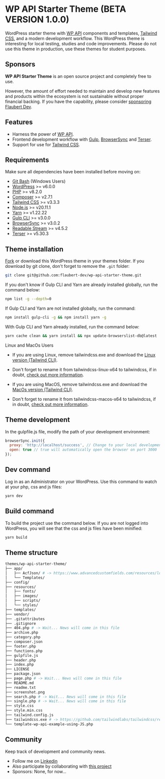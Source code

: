 # WP API Starter Theme (BETA VERSION 1.0.0)

WordPress starter theme with [WP API](https://developer.wordpress.org/rest-api/) components and templates, [Tailwind CSS](https://tailwindcss.com/blog/standalone-cli), and a modern development workflow. This WordPress theme is interesting for local testing, studies and code improvements. Please do not use this theme in production, use these themes for student purposes.
<br/>

## Sponsors

**WP API Starter Theme** is an open source project and completely free to use.

However, the amount of effort needed to maintain and develop new features and products within the ecosystem is not sustainable without proper financial backing. If you have the capability, please consider [sponsoring Flaubert Dev](https://github.com/sponsors/flaubert-dev).

## Features

- Harness the power of [WP API](https://developer.wordpress.org/rest-api/).
- Frontend development workflow with [Gulp](https://gulpjs.com/), [BrowserSync](https://browsersync.io/) and [Terser](https://github.com/terser/terser/).
- Support for use for [Tailwind CSS](https://tailwindcss.com/blog/standalone-cli).

## Requirements

Make sure all dependencies have been installed before moving on:

- [Git Bash](https://git-scm.com/download/win) (Windows Users)
- [WordPress](https://wordpress.org/) >= v6.0.0
- [PHP](https://www.php.net/) >= v8.2.0
- [Composer](https://getcomposer.org/download/) >= v2.7.1
- [Tailwind CSS](https://tailwindcss.com/blog/standalone-cli/) >= v3.3.3
- [Node.js](https://nodejs.org/en/download/) >= v20.11.1
- [Yarn](https://yarnpkg.com/) >= v1.22.22
- [Gulp CLI](https://gulpjs.com/) >= v3.0.0
- [BrowserSync](https://browsersync.io/) >= v3.0.2
- [Readable Stream](https://github.com/nodejs/readable-stream) >= v4.5.2
- [Terser](https://github.com/terser/terser/) >= v5.30.3

## Theme installation

[Fork](https://github.com/flaubert-dev/wp-api-starter-theme/fork) or download this WordPress theme in your themes folder. If you download by git clone, don't forget to remove the `.git` folder:

```sh
git clone git@github.com:flaubert-dev/wp-api-starter-theme.git
```

If you don't know if Gulp CLI and Yarn are already installed globally, run the command below:

```sh
npm list -g --depth=0
```

If Gulp CLI and Yarn are not installed globally, run the command:

```sh
npm install gulp-cli -g && npm install yarn -g
```

With Gulp CLI and Yarn already installed, run the command below:

```sh
yarn cache clean && yarn install && npx update-browserslist-db@latest
```

Linux and MacOs Users

- If you are using Linux, remove tailwindcss.exe and download the [Linux version (Tailwind CLI)](https://github.com/tailwindlabs/tailwindcss/releases/download/v3.3.3/tailwindcss-linux-x64). 
- Don't forget to rename it from tailwindcss-linux-x64 to tailwindcss, if in doubt, [check out more information](https://tailwindcss.com/blog/standalone-cli/).

- If you are using MacOS, remove tailwindcss.exe and download the [MacOs version (Tailwind CLI)](https://github.com/tailwindlabs/tailwindcss/releases/download/v3.3.3/tailwindcss-macos-x64). 
- Don't forget to rename it from tailwindcss-macos-x64 to tailwindcss, if in doubt, [check out more information](https://tailwindcss.com/blog/standalone-cli/).

## Theme development

In the gulpfile.js file, modify the path of your development environment:

```js
browserSync.init({
  proxy: 'http://localhost/success', // Change to your local development URL
  open: true // true will automatically open the browser on port 3000
});
```

## Dev command

Log in as an Administrator on your WordPress. Use this command to watch at your php, css and js files:

```bash
yarn dev
```

## Build command

To build the project use the command below. If you are not logged into WordPress, you will see that the css and js files have been minified:

```bash
yarn build
```

## Theme structure

```sh
themes/wp-api-starter-theme/  
├── app/                           
│   ├── AcfJson/ # -> https://www.advancedcustomfields.com/resources/local-json/             
│   └── Templates/      
├── config/                
├── resources/         
│   ├── fonts/        
│   ├── images/        
│   ├── scripts/      
│   └── styles/          
├── templates/      
├── vendor/     
├── .gitattributes
├── .gitignore
├── 404.php # -> Wait... News will come in this file
├── archive.php      
├── category.php      
├── composer.json      
├── footer.php      
├── functions.php      
├── gulpfile.js      
├── header.php      
├── index.php          
├── LICENSE          
├── package.json        
├── page.php # -> Wait... News will come in this file
├── README.md       
├── readme.txt       
├── screenshot.png       
├── search.php # -> Wait... News will come in this file
├── single.php # -> Wait... News will come in this file
├── style.css                                      
├── style.min.css                                      
├── tailwind.config.js                    
├── tailwindcss.exe # -> https://github.com/tailwindlabs/tailwindcss/releases/tag/v3.3.3      
└── template-wp-api-example-using-JS.php
```

## Community

Keep track of development and community news.

- Follow me on [Linkedin](https://www.linkedin.com/in/flaubert-dev/)
- Also participate by collaborating with [this project](https://github.com/flaubert-dev/wp-api-starter-theme/issues)
- Sponsors: None, for now...
